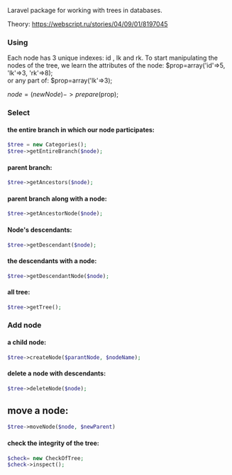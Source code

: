 Laravel package for working with trees in databases.

Theory: https://webscript.ru/stories/04/09/01/8197045

### Using

Each node has 3 unique indexes: id , lk and rk.
To start manipulating the nodes of the tree, we learn 
the attributes of the node:
$prop=array('id'=>5, 'lk'=>3, 'rk'=>8);  
or any part of: 
$prop=array('lk'=>3);

$node=(new Node)->prepare($prop);

### Select
#### the entire branch in which our node participates:
```php
$tree = new Categories();
$tree->getEntireBranch($node);
```
#### parent branch:
```php
$tree->getAncestors($node);
```
#### parent branch along with a node:
```php
$tree->getAncestorNode($node);
```
#### Node's descendants:
```php
$tree->getDescendant($node);
```
#### the descendants with a node:
```php
$tree->getDescendantNode($node);
```
#### all tree:
```php
$tree->getTree();
```
### Add node
#### a child node:
```php
$tree->createNode($parantNode, $nodeName);
```
#### delete a node with descendants:
```php
$tree->deleteNode($node);
```
## move a node:
```php
$tree->moveNode($node, $newParent)
```
#### check the integrity of the tree:
```php
$check= new CheckOfTree;
$check->inspect();
```

